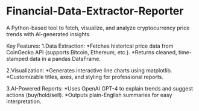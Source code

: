 # Financial-Data-Extractor-Reporter

A Python-based tool to fetch, visualize, and analyze cryptocurrency price trends with AI-generated insights.

Key Features:
1.Data Extraction:
 *Fetches historical price data from CoinGecko API (supports Bitcoin, Ethereum, etc.).
 *Returns cleaned, time-stamped data in a pandas DataFrame.

2.Visualization:
 *Generates interactive line charts using matplotlib.
 *Customizable titles, axes, and styling for professional reports.

3.AI-Powered Reports:
 *Uses OpenAI GPT-4 to explain trends and suggest actions (buy/hold/sell).
 *Outputs plain-English summaries for easy interpretation.
